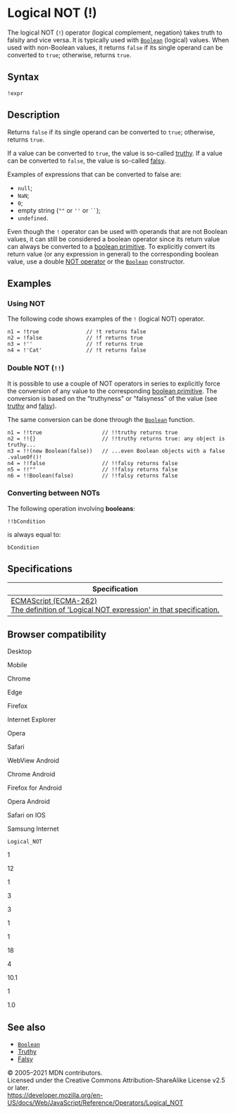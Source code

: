 Logical NOT (!)
===============

The logical NOT (`!`) operator (logical complement, negation) takes truth to falsity and vice versa. It is typically used with [`Boolean`](../global_objects/boolean) (logical) values. When used with non-Boolean values, it returns `false` if its single operand can be converted to `true`; otherwise, returns `true`.

Syntax
------

    !expr

Description
-----------

Returns `false` if its single operand can be converted to `true`; otherwise, returns `true`.

If a value can be converted to `true`, the value is so-called [truthy](https://developer.mozilla.org/en-US/docs/Glossary/Truthy). If a value can be converted to `false`, the value is so-called [falsy](https://developer.mozilla.org/en-US/docs/Glossary/Falsy).

Examples of expressions that can be converted to false are:

-   `null`;
-   `NaN`;
-   `0`;
-   empty string (`""` or `''` or ``` `` ```);
-   `undefined`.

Even though the `!` operator can be used with operands that are not Boolean values, it can still be considered a boolean operator since its return value can always be converted to a [boolean primitive](https://developer.mozilla.org/en-US/docs/Web/JavaScript/Data_structures#boolean_type). To explicitly convert its return value (or any expression in general) to the corresponding boolean value, use a double [NOT operator](https://developer.mozilla.org/en-US/docs/Web/JavaScript/Reference/Operators#logical_not) or the [`Boolean`](../global_objects/boolean/boolean) constructor.

Examples
--------

### Using NOT

The following code shows examples of the `!` (logical NOT) operator.

    n1 = !true               // !t returns false
    n2 = !false              // !f returns true
    n3 = !''                 // !f returns true
    n4 = !'Cat'              // !t returns false

### Double NOT (`!!`)

It is possible to use a couple of NOT operators in series to explicitly force the conversion of any value to the corresponding [boolean primitive](https://developer.mozilla.org/en-US/docs/Web/JavaScript/Data_structures#boolean_type). The conversion is based on the "truthyness" or "falsyness" of the value (see [truthy](https://developer.mozilla.org/en-US/docs/Glossary/Truthy) and [falsy](https://developer.mozilla.org/en-US/docs/Glossary/Falsy)).

The same conversion can be done through the [`Boolean`](../global_objects/boolean/boolean) function.

    n1 = !!true                   // !!truthy returns true
    n2 = !!{}                     // !!truthy returns true: any object is truthy...
    n3 = !!(new Boolean(false))   // ...even Boolean objects with a false .valueOf()!
    n4 = !!false                  // !!falsy returns false
    n5 = !!""                     // !!falsy returns false
    n6 = !!Boolean(false)         // !!falsy returns false

### Converting between NOTs

The following operation involving **booleans**:

    !!bCondition

is always equal to:

    bCondition

Specifications
--------------

<table><thead><tr class="header"><th>Specification</th></tr></thead><tbody><tr class="odd"><td><a href="https://tc39.es/ecma262/#sec-logical-not-operator">ECMAScript (ECMA-262)<br />
<span class="small">The definition of 'Logical NOT expression' in that specification.</span></a></td></tr></tbody></table>

Browser compatibility
---------------------

Desktop

Mobile

Chrome

Edge

Firefox

Internet Explorer

Opera

Safari

WebView Android

Chrome Android

Firefox for Android

Opera Android

Safari on IOS

Samsung Internet

`Logical_NOT`

1

12

1

3

3

1

1

18

4

10.1

1

1.0

See also
--------

-   [`Boolean`](../global_objects/boolean)
-   [Truthy](https://developer.mozilla.org/en-US/docs/Glossary/Truthy)
-   [Falsy](https://developer.mozilla.org/en-US/docs/Glossary/Falsy)

© 2005–2021 MDN contributors.  
Licensed under the Creative Commons Attribution-ShareAlike License v2.5 or later.  
<a href="https://developer.mozilla.org/en-US/docs/Web/JavaScript/Reference/Operators/Logical_NOT" class="_attribution-link">https://developer.mozilla.org/en-US/docs/Web/JavaScript/Reference/Operators/Logical_NOT</a>
